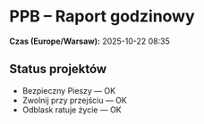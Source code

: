 # PPB – Raport godzinowy
**Czas (Europe/Warsaw):** 2025-10-22 08:35

## Status projektów
- Bezpieczny Pieszy — OK
- Zwolnij przy przejściu — OK
- Odblask ratuje życie — OK

